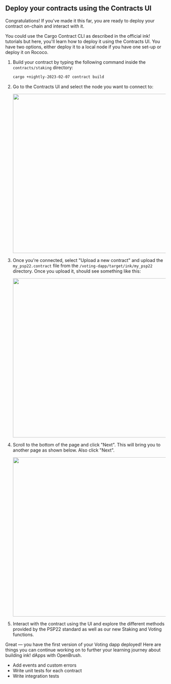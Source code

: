 ## Deploy your contracts using the Contracts UI

Congratulations! If you've made it this far, you are ready to deploy your contract on-chain and interact with it.

You could use the Cargo Contract CLI as described in the official ink! tutorials but here, you'll learn how to deploy it using the Contracts UI. You have two options, either deploy it to a local node if you have one set-up or deploy it on Rococo.

1. Build your contract by typing the following command inside the `contracts/staking` directory:
    
    ```bash
    cargo +nightly-2023-02-07 contract build
    ```
1. Go to the Contracts UI and select the node you want to connect to:

    <img src="../assets/contracts-ui-1.png" width="500">

1. Once you're connected, select "Upload a new contract" and upload the `my_psp22.contract` file from the `/voting-dapp/target/ink/my_psp22` directory. Once you upload it, should see something like this:

    <img src="../assets/contracts-ui-2.png" width="500">

1. Scroll to the bottom of the page and click "Next". This will bring you to another page as shown below. Also click "Next".

    <img src="../assets/contracts-ui-3.png" width="500">

1. Interact with the contract using the UI and explore the different methods provided by the PSP22 standard as well as our new Staking and Voting functions.

Great — you have the first version of your Voting dapp deployed! Here are things you can continue working on to further your learning journey about building ink! dApps with OpenBrush.

* Add events and custom errors
* Write unit tests for each contract
* Write integration tests